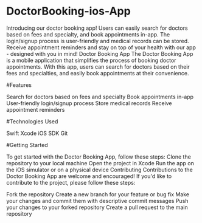 # DoctorBooking-ios-App
Introducing our doctor booking app! Users can easily search for doctors based on fees and specialty, and book appointments in-app. The login/signup process is user-friendly and medical records can be stored. Receive appointment reminders and stay on top of your health with our app - designed with you in mind!
Doctor Booking App
The Doctor Booking App is a mobile application that simplifies the process of booking doctor appointments. With this app, users can search for doctors based on their fees and specialties, and easily book appointments at their convenience.

#Features

Search for doctors based on fees and specialty
Book appointments in-app
User-friendly login/signup process
Store medical records
Receive appointment reminders

#Technologies Used

Swift
Xcode
iOS SDK
Git

#Getting Started

To get started with the Doctor Booking App, follow these steps:
Clone the repository to your local machine
Open the project in Xcode
Run the app on the iOS simulator or on a physical device
Contributing
Contributions to the Doctor Booking App are welcome and encouraged! If you'd like to contribute to the project, please follow these steps:

Fork the repository
Create a new branch for your feature or bug fix
Make your changes and commit them with descriptive commit messages
Push your changes to your forked repository
Create a pull request to the main repository

